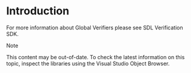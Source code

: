 Introduction
===

For more information about Global Verifiers please see SDL Verification SDK.

>[!NOTE]
>
> This content may be out-of-date. To check the latest information on this topic, inspect the libraries using the Visual Studio Object Browser.
